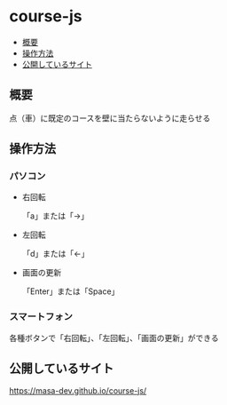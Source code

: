 # course-js

- [概要](#概要)
- [操作方法](#操作方法)
- [公開しているサイト](#公開しているサイト)

## 概要

点（車）に既定のコースを壁に当たらないように走らせる

## 操作方法

### パソコン

- 右回転

    「a」または「→」

- 左回転

    「d」または「←」

- 画面の更新

    「Enter」または「Space」

### スマートフォン

各種ボタンで「右回転」、「左回転」、「画面の更新」ができる

## 公開しているサイト

https://masa-dev.github.io/course-js/